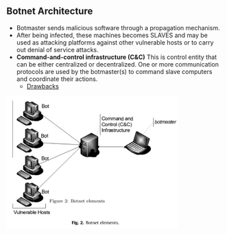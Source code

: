 ## Botnet Architecture
- Botmaster sends malicious software through a propagation mechanism.
- After being infected, these machines becomes SLAVES and may be used as attacking platforms against other vulnerable hosts or to carry out denial of service attacks.
- **Command-and-control infrastructure (C&C)** This is control entity that can be either centralized or decentralized. One or more communication protocols
are used by the botmaster(s) to command slave computers and coordinate their actions.
  - [Drawbacks](Drawbacks.md)

<img src=Botnet_Architecture.JPG width=400 />
